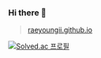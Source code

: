 ### Hi there 👋

> [raeyoungii.github.io](https://raeyoungii.github.io)

[![Solved.ac 프로필](http://mazassumnida.wtf/api/v2/generate_badge?boj=skepo)](https://solved.ac/skepo)

